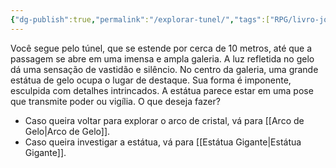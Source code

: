 ```yaml
---
{"dg-publish":true,"permalink":"/explorar-tunel/","tags":["RPG/livro-jogo/Draegeni/story-points"],"created":"2024-12-27T15:25:33.903-05:00","updated":"2024-12-27T16:06:12.526-05:00"}
---
```



Você segue pelo túnel, que se estende por cerca de 10 metros, até que a passagem se abre em uma imensa e ampla galeria. A luz refletida no gelo dá uma sensação de vastidão e silêncio. No centro da galeria, uma grande estátua de gelo ocupa o lugar de destaque. Sua forma é imponente, esculpida com detalhes intrincados. A estátua parece estar em uma pose que transmite poder ou vigília. O que deseja fazer?

- Caso queira voltar para explorar o arco de cristal, vá para [[Arco de Gelo\|Arco de Gelo]].
- Caso queira investigar a estátua, vá para [[Estátua Gigante\|Estátua Gigante]].
